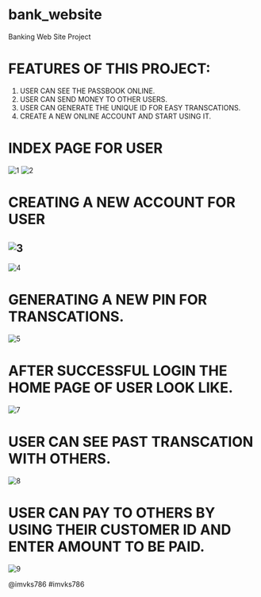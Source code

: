 # bank_website
Banking Web Site Project

# FEATURES OF THIS PROJECT:

1. USER CAN SEE THE PASSBOOK ONLINE.
2. USER CAN SEND MONEY TO OTHER USERS.
3. USER CAN GENERATE THE UNIQUE ID FOR EASY TRANSCATIONS.
4. CREATE A NEW ONLINE ACCOUNT AND START USING IT.

# INDEX PAGE FOR USER

![1](https://user-images.githubusercontent.com/56357173/179157807-e3127559-e89e-4fba-b150-b0ba17cdb73d.jpg)
![2](https://user-images.githubusercontent.com/56357173/179157879-eb0d9281-ef30-46bb-ae1b-6ce4c115ab44.jpg)


# CREATING A NEW ACCOUNT FOR USER

![3](https://user-images.githubusercontent.com/56357173/179157896-81f89434-582e-48fb-83e4-ba16541810f5.jpg)
-----------------------------------------------------------------
![4](https://user-images.githubusercontent.com/56357173/179158027-0e99623c-3ece-456f-b182-5416144c0ed9.jpg)

# GENERATING A NEW PIN FOR TRANSCATIONS.

![5](https://user-images.githubusercontent.com/56357173/179157996-128df496-7269-4ccd-a6e1-6063b3369cc6.jpg)

# AFTER SUCCESSFUL LOGIN THE HOME PAGE OF USER LOOK LIKE.

![7](https://user-images.githubusercontent.com/56357173/179158104-c216c8e2-9064-4ccc-94d4-2eec39344a3b.jpg)

# USER CAN SEE PAST TRANSCATION WITH OTHERS.

![8](https://user-images.githubusercontent.com/56357173/179158112-9d79717b-eaae-43f7-bd97-9dd2584a5e5d.jpg)

# USER CAN PAY TO OTHERS BY USING THEIR CUSTOMER ID AND ENTER AMOUNT TO BE PAID.

![9](https://user-images.githubusercontent.com/56357173/179158168-73ccbfcd-3b17-414f-8a89-b3894780775a.jpg)

@imvks786 #imvks786
